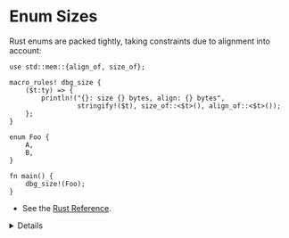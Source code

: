 # Enum Sizes

Rust enums are packed tightly, taking constraints due to alignment into account:

```rust,editable
use std::mem::{align_of, size_of};

macro_rules! dbg_size {
    ($t:ty) => {
        println!("{}: size {} bytes, align: {} bytes",
                 stringify!($t), size_of::<$t>(), align_of::<$t>());
    };
}

enum Foo {
    A,
    B,
}

fn main() {
    dbg_size!(Foo);
}
```

* See the [Rust Reference](https://doc.rust-lang.org/reference/type-layout.html).

<details>
    
Key Points:

 * Internally Rust is using a field (discriminant) to keep track of the enum variant.

 * You can control the discriminant if needed (e.g., for compatibility with C):
 
     ```rust,editable
     #[repr(u32)]
     enum Bar {
         A,  // 0
         B = 10000,
         C,  // 10001
     }
     
     fn main() {
         println!("A: {}", Bar::A as u32);
         println!("B: {}", Bar::B as u32);
         println!("C: {}", Bar::C as u32);
     }
     ```

    Without `repr`, the discriminant type takes 2 bytes, because 10001 fits 2
    bytes.


 * Try out other types such as
 
     * `dbg_size!(bool)`: size 1 bytes, align: 1 bytes,
     * `dbg_size!(Option<bool>)`: size 1 bytes, align: 1 bytes (niche optimization, see below),
     * `dbg_size!(&i32)`: size 8 bytes, align: 8 bytes (on a 64-bit machine),
     * `dbg_size!(Option<&i32>)`: size 8 bytes, align: 8 bytes (null pointer optimization, see below).

 * Niche optimization: Rust will merge use unused bit patterns for the enum
   discriminant.

 * Null pointer optimization: For [some
   types](https://doc.rust-lang.org/std/option/#representation), Rust guarantees
   that `size_of::<T>()` equals `size_of::<Option<T>>()`.

Example code if you want to show how the bitwise representation *may* look like in practice.
It's important to note that the compiler provides no guarantees regarding this representation, therefore this is totally unsafe.

```rust,editable
use std::mem::transmute;

macro_rules! dbg_bits {
    ($e:expr, $bit_type:ty) => {
        println!("- {}: {:#x}", stringify!($e), transmute::<_, $bit_type>($e));
    };
}

fn main() {
    // TOTALLY UNSAFE. Rust provides no guarantees about the bitwise
    // representation of types.
    unsafe {
        println!("Bitwise representation of bool");
        dbg_bits!(false, u8);
        dbg_bits!(true, u8);

        println!("Bitwise representation of Option<bool>");
        dbg_bits!(None::<bool>, u8);
        dbg_bits!(Some(false), u8);
        dbg_bits!(Some(true), u8);

        println!("Bitwise representation of Option<Option<bool>>");
        dbg_bits!(Some(Some(false)), u8);
        dbg_bits!(Some(Some(true)), u8);
        dbg_bits!(Some(None::<bool>), u8);
        dbg_bits!(None::<Option<bool>>, u8);

        println!("Bitwise representation of Option<&i32>");
        dbg_bits!(None::<&i32>, usize);
        dbg_bits!(Some(&0i32), usize);
    }
}
```

More complex example if you want to discuss what happens when we chain more than 256 `Option`s together.

```rust,editable
#![recursion_limit = "1000"]

use std::mem::transmute;

macro_rules! dbg_bits {
    ($e:expr, $bit_type:ty) => {
        println!("- {}: {:#x}", stringify!($e), transmute::<_, $bit_type>($e));
    };
}

// Macro to wrap a value in 2^n Some() where n is the number of "@" signs.
// Increasing the recursion limit is required to evaluate this macro.
macro_rules! many_options {
    ($value:expr) => { Some($value) };
    ($value:expr, @) => {
        Some(Some($value))
    };
    ($value:expr, @ $($more:tt)+) => {
        many_options!(many_options!($value, $($more)+), $($more)+)
    };
}

fn main() {
    // TOTALLY UNSAFE. Rust provides no guarantees about the bitwise
    // representation of types.
    unsafe {
        assert_eq!(many_options!(false), Some(false));
        assert_eq!(many_options!(false, @), Some(Some(false)));
        assert_eq!(many_options!(false, @@), Some(Some(Some(Some(false)))));

        println!("Bitwise representation of a chain of 128 Option's.");
        dbg_bits!(many_options!(false, @@@@@@@), u8);
        dbg_bits!(many_options!(true, @@@@@@@), u8);

        println!("Bitwise representation of a chain of 256 Option's.");
        dbg_bits!(many_options!(false, @@@@@@@@), u16);
        dbg_bits!(many_options!(true, @@@@@@@@), u16);

        println!("Bitwise representation of a chain of 257 Option's.");
        dbg_bits!(many_options!(Some(false), @@@@@@@@), u16);
        dbg_bits!(many_options!(Some(true), @@@@@@@@), u16);
        dbg_bits!(many_options!(None::<bool>, @@@@@@@@), u16);
    }
}
```

</details>
